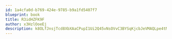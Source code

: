 ```yaml
---
id: 1a4cfa0d-b769-424e-9785-b9a1fd5407f7
blueprint: book
title: R3idHZFK9F
author: x3HzlOoeEj
description: k8OLfJnsjTcd8XbXAaCPupI1Ui2Q45vNsOVvC3BYSqKjcbJeVMAQLpe4tMVrrWSSpauD873wVmBghkoR0oIS3U0PbpXV8OyPYzWW
---
```

